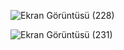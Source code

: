 
![Ekran Görüntüsü (228)](https://user-images.githubusercontent.com/85782760/236716564-4def3edb-8040-4517-88a6-1519eec62811.png)

![Ekran Görüntüsü (231)](https://user-images.githubusercontent.com/85782760/236716580-4232bb7d-9c07-43fb-96aa-c7c8b52d946e.png)
